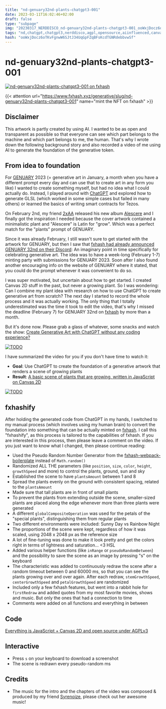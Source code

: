 ```yaml
---
title: "nd-genuary32nd-plants-chatgpt3-001"
date: 2023-03-11T16:02:46+02:00
draft: false
type: "subpage"
img: "20230317_NERDDISCO_nd-genuary32nd-plants-chatgpt3-001_ooWxjDocz6oTKvFgnwW6SJtJ34UqGpFZqBFsKcdTGNRdebbvwSf.jpg"
tags: "nd,chatgpt,chatgpt3,nerddisco,agpl,opensource,aiinfluenced,canvas2d,params"
hash: "ooWxjDocz6oTKvFgnwW6SJtJ34UqGpFZqBFsKcdTGNRdebbvwSf"
---
```


# nd-genuary32nd-plants-chatgpt3-001

<div class="center center--items separate">
    <a href="https://www.fxhash.xyz/generative/slug/nd-genuary32nd-plants-chatgpt3-001" target="_blank">
        <picture class="picture">
            <img src="img/20230317_NERDDISCO_nd-genuary32nd-plants-chatgpt3-001_ooWxjDocz6oTKvFgnwW6SJtJ34UqGpFZqBFsKcdTGNRdebbvwSf.jpg" alt="nd-genuary32nd-plants-chatgpt3-001 on fxhash" loading="lazy">
        </picture>
        <!-- <iframe width="512" height="512" src="nd-genuary32nd-plants-chatgpt3-001/live"></iframe> -->
    </a>

</div>

{{< attention url="https://www.fxhash.xyz/generative/slug/nd-genuary32nd-plants-chatgpt3-001" name="mint the NFT on fxhash" >}}

## Disclaimer

This artwork is partly created by using AI. I wanted to be as open and transparent as possible so that everyone can see which part belongs to the machine and which part belongs to me, the human. That's why I wrote down the following background story and also recorded a video of me using AI to generate the foundation of the generative token.

## From idea to foundation

For [GENUARY](https://genuary.art) 2023 (= generative art in January, a month when you have a different prompt every day and can use that to create art in any form you like) I wanted to create something myself, but had no idea what I could actually do. Instead, I played around with [ChatGPT](https://chat.openai.com) and explored how to generate GLSL (which worked in some simple cases but failed in many others) or learned the basics of writing smart contracts for Tezos.

On February 2nd, my friend [2xAA](https://2xaa.fm) released his new album [Alescere](https://2xaa.bandcamp.com/album/alescere-data113) and I finally got the inspiration I needed because the cover artwork contained a minimalistic plant and "Alescere" is Latin for "grow". Which was a perfect match for the "plants" prompt of GENUARY.

Since it was already February, I still wasn't sure to get started with the artwork for GENUARY, but then I saw that [fxhash had already announced GENUARY 32nd on their Discord](https://discord.com/channels/900333075509149767/909081044932788295/1069726490779996182): An imaginary point in time specifically for celebrating generative art. The idea was to have a week-long (February 1-7) minting party with submissions for GENUARY 2023. Soon after I also found another encouraging info on the website of GENUARY where it stated, that you could do the prompt whenever it was convenient to do so.

I was super motivated, but uncertain about how to get started. I created Canvas 2D stuff in the past, but never a growing plant. So I was wondering: Can I combine my plant idea with research on how to use ChatGPT to create generative art from scratch? The next day I started to record the whole process and it was actually working. The only thing that I totally underestimated was the time it took to edit the video, that's why I missed the deadline (February 7) for GENUARY 32nd on [fxhash](https://www.fxhash.xyz) by more than a month.

But it's done now. Please grab a glass of whatever, some snacks and watch the show: [Create Generative Art with ChatGPT without any coding experience?](TODO)

<div class="center center--items text separate">
    <a href="TODO: LINK TO VIDEO" target="_blank">
        <picture class="picture">
            <img src="img/20230317_NERDDISCO_nd-genuary32nd-plants-chatgpt3-001-youtube-thumbnail.jpg" alt="TODO" loading="lazy">
        </picture>
    </a>
</div>

I have summarized the video for you if you don't have time to watch it:

- <b>Goal</b>: Use ChatGPT to create the foundation of a generative artwork that renders a scene of growing plants
- <b>Result</b>: [A basic scene of plants that are growing, written in JavaScript on Canvas 2D](https://codesandbox.io/s/jovial-sea-68teiy?file=/src/index.js)

<div class="center center--items text separate">
    <a href="https://codesandbox.io/s/jovial-sea-68teiy?file=/src/index.js" target="_blank">
        <picture class="picture">
            <img class="" src="img/plants_foundation.jpg" alt="TODO" loading="lazy">
        </picture>
    </a>
</div>

## fxhashify

After holding the generated code from ChatGPT in my hands, I switched to my manual process (which involves using my human brain) to convert the foundation into something that can be actually minted on [fxhash](https://www.fxhash.xyz). I call this "fxhashify", as this process is tailored to the capabilities of fxhash. If you are interested in this process, then please leave a comment on the video. If you just want to know what I changed, then please continue reading:

- Used the Pseudo Random Number Generator from the [fxhash-webpack-boilerplate](https://github.com/fxhash/fxhash-webpack-boilerplate) instead of `Math.random()`
- Randomized ALL THE parameters (like `position`, `size`, `color`, `height`, `growthSpeed` and more) to control the plants, ground, sun and sky
- Established the scene to have `plantsAmount` between 1 and 8
- Spread the plants evenly on the ground with consistent spacing, related to the `plantsAmount`
- Made sure that tall plants are in front of small plants
- To prevent the plants from extending outside the scene, smaller-sized plants are placed along the edge whenever more than three plants were generated
- A different `globalCompositeOperation` was used for the petals of the "special plants", distinguishing them from regular plants
- Two different environments were included: Sunny Day vs Rainbow Night
- The proportions of the scene were kept, regardless of how it was scaled, using 2048 x 2048 px as the reference size
- A lot of fine-tuning was done to make it look pretty and get the colors right in terms of lightness and saturation... <3 HSL
- Added various helper functions (like `inRange` or `pseudoRandomBetween`) and the possibility to save the scene as an image by pressing "s" on the keyboard
- The characteristic was added to continuously redraw the scene after a random timeout between 0 and 60000 ms, so that you can see the plants growing over and over again. After each redraw, `stemGrowthSpeed`, `centerGrowthSpeed` and `petalGrowthSpeed` are randomized
- Included only a few fxhash features, but went into a rabbit hole for `firstRedraw` and added quotes from my most favorite movies, shows and music. But only the ones that had a connection to time
- Comments were added on all functions and everything in between

## Code

[Everything is JavaScript + Canvas 2D and open source under AGPLv3](https://github.com/NERDDISCO/nd-genuary32nd-plants-chatgpt3-001)

## Interactive

- Press `s` on your keyboard to download a screenshot
- The scene is redrawn every pseudo-random ms

## Credits

- The music for the intro and the chapters of the video was composed & produced by my friend [Syrenoize](https://www.instagram.com/syrenoize), please check out her awesome music!
